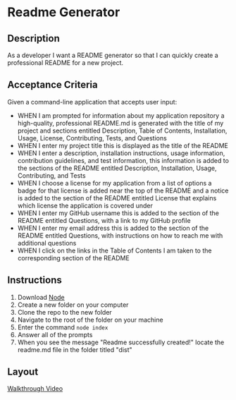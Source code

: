 # Readme Generator

## Description
As a developer I want a README generator so that I can quickly create a professional README for a new project.

## Acceptance Criteria
Given a command-line application that accepts user input:
- WHEN I am prompted for information about my application repository a high-quality, professional README.md is generated with the title of my project and sections entitled Description, Table of Contents, Installation, Usage, License, Contributing, Tests, and Questions
- WHEN I enter my project title this is displayed as the title of the README
- WHEN I enter a description, installation instructions, usage information, contribution guidelines, and test information, this information is added to the sections of the README entitled Description, Installation, Usage, Contributing, and Tests
- WHEN I choose a license for my application from a list of options a badge for that license is added near the top of the README and a notice is added to the section of the README entitled License that explains which license the application is covered under
- WHEN I enter my GitHub username this is added to the section of the README entitled Questions, with a link to my GitHub profile
- WHEN I enter my email address this is added to the section of the README entitled Questions, with instructions on how to reach me with additional questions
- WHEN I click on the links in the Table of Contents I am taken to the corresponding section of the README

## Instructions
1. Download [Node](https://nodejs.org/en/download/)
2. Create a new folder on your computer
3. Clone the repo to the new folder
4. Navigate to the root of the folder on your machine
5. Enter the command     ```node index```
6. Answer all of the prompts
7. When you see the message "Readme successfully created!" locate the readme.md file in the folder titled "dist"


## Layout
[Walkthrough Video](https://watch.screencastify.com/v/8SLCK4lxzvRUgmrTNE2b)

